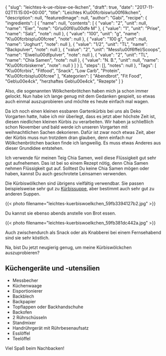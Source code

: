 {
    "slug": "leichtes-k-ue-rbisw-oe-lkchen",
    "draft": true,
    "date": "2017-11-02T11:15:00+00:00",
    "title": "Leichtes K\u00fcrbisw\u00f6lkchen",
    "description": null,
    "featuredImage": null,
    "author": "Gabi",
    "recipe": {
        "ingredients": [
            {
                "name": null,
                "contents": [
                    {
                        "value": "2",
                        "unit": null,
                        "name": "Eier",
                        "note": "Gr\u00f6\u00dfe M"
                    },
                    {
                        "value": "1",
                        "unit": "Prise",
                        "name": "Salz",
                        "note": null
                    },
                    {
                        "value": "100",
                        "unit": "g",
                        "name": "K\u00fcrbisp\u00fcree",
                        "note": null
                    },
                    {
                        "value": "100 g",
                        "unit": null,
                        "name": "Joghurt",
                        "note": null
                    },
                    {
                        "value": "1\/2",
                        "unit": "TL",
                        "name": "Backpulver",
                        "note": null
                    },
                    {
                        "value": "2",
                        "unit": "Messl\u00f6ffel\/Scoops",
                        "name": "Eiwei\u00dfpulver",
                        "note": null
                    },
                    {
                        "value": "2",
                        "unit": "TL",
                        "name": "Chia Samen",
                        "note": null
                    },
                    {
                        "value": "N. B.",
                        "unit": null,
                        "name": "K\u00fcrbiskerne",
                        "note": null
                    }
                ]
            }
        ],
        "steps": [],
        "notes": null
    },
    "Tags": [
        "K\u00fcrbis",
        "Fitfood",
        "Snack",
        "Low Carb",
        "Protein",
        "K\u00fcrbisp\u00fcree"
    ],
    "Kategorien": [
        "Abendbrot",
        "Fit Food",
        "Geb\u00e4ck",
        "herzhaftes Geb\u00e4ck",
        "Rezepte"
    ]
}

Also, die sogenannten Wölkchenbrötchen haben mich ja schon immer gelockt. Nun habe ich lange genug mit dem Gedanken gespielt,  so etwas auch einmal auszuprobieren und möchte es heute einfach mal wagen.

Da ich noch einen kleinen essbaren Gartenkürbis bei uns als Deko Vorgarten hatte, habe ich mir überlegt, dass es jetzt aber höchste Zeit ist, diesen niedlichen kleinen Kürbis zu verarbeiten. Wir haben ja schließlich schon November und bald werde ich unseren Vorgarten mit weihnachtlichen Sachen dekorieren. Dafür ist zwar noch etwas Zeit, aber der Kürbis muss nun trotzdem dran glauben, denn einfach nur Wölkchenbrötchen backen finde ich langweilig. Es muss etwas Anderes aus dieser Grundidee entstehen.

Ich verwende für meinen Teig Chia Samen, weil diese Flüssigkeit gut sehr gut aufnehemen. Das ist bei so einem Rezept nötig, denn Chia Samen nehmen  Flüssigkeit gut auf. Solltest Du keine Chia Samen mögen oder haben, kannst Du auch geschrotete Leinsamen verwenden.

Die Kürbiswölkchen sind übrigens vielfältig verwendbar. Sie passen beispielsweise sehr gut zu [Kürbissuppe](https://kochfokus.de/artikel/hokkaido-kuerbis-suppe/ "Kürbissuppe"), aber bestimmt auch sehr gut zu anderen Suppen.

{{< photo filename="leichtes-kuerbiswoelkchen_59fb3394127b2.jpg" >}}

Du kannst sie ebenso abends anstelle von Brot essen.

{{< photo filename="leichtes-kuerbiswoelkchen_59fb381dc442a.jpg" >}}

Auch zwischendurch als Snack oder als Knabberei bei einem Fernsehabend sind sie sehr köstlich.

Na, bist Du jetzt neugierig genug, um meine Kürbiswölckchen auszuprobieren?

## Küchengeräte und -utensilien

- Messbecher
- Küchenwaage
- Eisportionierer
- Backblech
- Backpapier
- Topflappen oder Backhandschuhe
- Backofen
- 2 Rührschüsseln
- Standmixer
- Handrührgerät mit Rührbesenaufsatz
- Esslöffel
- Teelöffel

Viel Spaß beim Nachbacken!